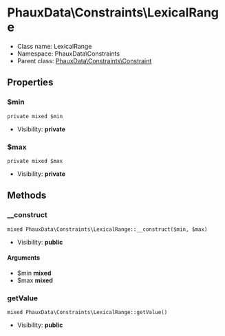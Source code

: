 PhauxData\Constraints\LexicalRange
===============






* Class name: LexicalRange
* Namespace: PhauxData\Constraints
* Parent class: [PhauxData\Constraints\Constraint](PhauxData-Constraints-Constraint.md)





Properties
----------


### $min

```
private mixed $min
```





* Visibility: **private**


### $max

```
private mixed $max
```





* Visibility: **private**


Methods
-------


### __construct

```
mixed PhauxData\Constraints\LexicalRange::__construct($min, $max)
```





* Visibility: **public**

#### Arguments

* $min **mixed**
* $max **mixed**



### getValue

```
mixed PhauxData\Constraints\LexicalRange::getValue()
```





* Visibility: **public**


